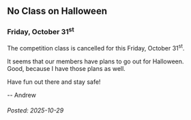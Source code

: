 
## No Class on Halloween

### Friday, October 31<sup>st</sup>

The competition class is cancelled for this Friday, October 31<sup>st</sup>.

It seems that our members have plans to go out for Halloween.  
Good, because I have those plans as well.

Have fun out there and stay safe!

-- Andrew

###### Posted: 2025-10-29
